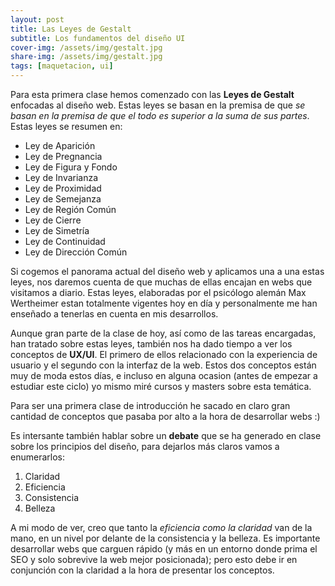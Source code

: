 ```yaml
---
layout: post
title: Las Leyes de Gestalt
subtitle: Los fundamentos del diseño UI
cover-img: /assets/img/gestalt.jpg
share-img: /assets/img/gestalt.jpg
tags: [maquetacion, ui]
---
```


Para esta primera clase hemos comenzado con las **Leyes de Gestalt** enfocadas al diseño web. Estas leyes se basan en la premisa de que *se basan en la premisa de que el todo es superior a la suma de sus partes*. Estas leyes se resumen en:

- Ley de Aparición
- Ley de Pregnancia
- Ley de Figura y Fondo
- Ley de Invarianza
- Ley de Proximidad
- Ley de Semejanza
- Ley de Región Común
- Ley de Cierre
- Ley de Simetría
- Ley de Continuidad
- Ley de Dirección Común

Si cogemos el panorama actual del diseño web y aplicamos una a una estas leyes, nos daremos cuenta de que muchas de ellas encajan en webs que visitamos a diario. Estas leyes, elaboradas por el psicólogo alemán Max Wertheimer estan totalmente vigentes hoy en día y personalmente me han enseñado a tenerlas en cuenta en mis desarrollos.

Aunque gran parte de la clase de hoy, así como de las tareas encargadas, han tratado sobre estas leyes, también nos ha dado tiempo a ver los conceptos de **UX/UI**. El primero de ellos relacionado con la experiencia de usuario y el segundo con la interfaz de la web. Estos dos conceptos están muy de moda estos días, e incluso en alguna ocasion (antes de empezar a estudiar este ciclo) yo mismo miré cursos y masters sobre esta temática.

Para ser una primera clase de introducción he sacado en claro gran cantidad de conceptos que pasaba por alto a la hora de desarrollar webs :)

Es intersante también hablar sobre un **debate** que se ha generado en clase sobre los principios del diseño, para dejarlos más claros vamos a enumerarlos:

1. Claridad
2. Eficiencia
3. Consistencia
4. Belleza

A mi modo de ver, creo que tanto la *eficiencia como la claridad* van de la mano, en un nivel por delante de la consistencia y la belleza. Es importante desarrollar webs que carguen rápido (y más en un entorno donde prima el SEO y solo sobrevive la web mejor posicionada); pero esto debe ir en conjunción con la claridad a la hora de presentar los conceptos.

